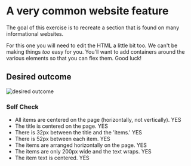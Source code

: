 # A very common website feature

The goal of this exercise is to recreate a section that is found on many informational websites.

For this one you will need to edit the HTML a little bit too. We can't be making things _too_ easy for you. You'll want to add containers around the various elements so that you can flex them. Good luck!

## Desired outcome

![desired outcome](./desired-outcome.png)

### Self Check

- All items are centered on the page (horizontally, not vertically). YES
- The title is centered on the page. YES
- There is 32px between the title and the 'items.' YES
- There is 52px between each item. YES
- The items are arranged horizontally on the page. YES
- The items are only 200px wide and the text wraps. YES
- The item text is centered. YES
